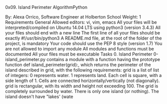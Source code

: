 0x09. Island Perimeter
AlgorithmPython

By: Alexa Orrico, Software Engineer at Holberton School
Weight: 1
Requirements
General
Allowed editors: vi, vim, emacs
All your files will be interpreted/compiled on Ubuntu 14.04 LTS using python3 (version 3.4.3)
All your files should end with a new line
The first line of all your files should be exactly #!/usr/bin/python3
A README.md file, at the root of the folder of the project, is mandatory
Your code should use the PEP 8 style (version 1.7)
You are not allowed to import any module
All modules and functions must be documented
All your files must be executable
Tasks
 0. Island Perimeter
0-island_perimeter.py contains a module with a function having the prototype function def island_perimeter(grid):, which returns the perimeter of the island described in grid, with the following requirements:
grid is a list of list of integers:
0 represents water.
1 represents land.
Each cell is square, with a side length of 1.
Cells are connected horizontally/vertically (not diagonally).
grid is rectangular, with its width and height not exceeding 100.
The grid is completely surrounded by water.
There is only one island (or nothing).
The island doesn't have "lakes' (wate
